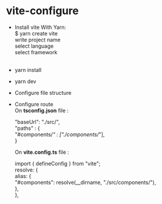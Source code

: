 # vite-configure

- Install vite With Yarn: <br>
    $ yarn create vite <br>
    write project name <br>
    select language <br>
    select framework <br> <br>

- yarn install <br>
- yarn dev <br> 
- Configure file structure <br> 
- Configure route <br>
  On <b>tsconfig.json</b> file :  <br>

  "baseUrl": "./src/", <br>
    "paths" : { <br>
      "#components/*" : ["./components/*"], <br>
    } <br> 

  On <b>vite.config.ts</b> file : <br />

  import { defineConfig } from "vite"; <br>
  resolve: { <br>
    alias: { <br>
      "#components": resolve(__dirname, "./src/components/"), <br>
    }, <br>
  }, <br>

